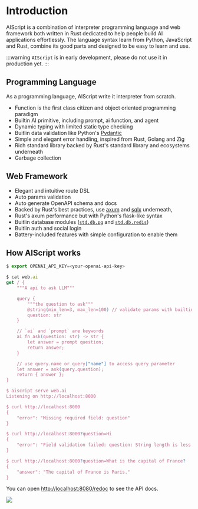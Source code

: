 # Introduction

AIScript is a combination of interpreter programming language and web framework both written in Rust dedicated to help people build AI applications effortlessly. The language syntax learn from Python, JavaScript and Rust, combine its good parts and designed to be easy to learn and use.

:::warning
`AIScript` is in early development, please do not use it in production yet.
:::

## Programming Language

As a programming language, AIScript write it interpreter from scratch.

- Function is the first class citizen and object oriented programming paradigm
- Builtin AI primitive, including prompt, ai function, and agent
- Dynamic typing with limited static type checking
- Buitlin data validation like Python's [Pydantic](https://docs.pydantic.dev/latest/)
- Simple and elegant error handling, inspired from Rust, Golang and Zig
- Rich standard library backed by Rust's standard library and ecosystems underneath
- Garbage collection

## Web Framework

- Elegant and intuitive route DSL
- Auto params validation
- Auto generate OpenAPI schema and docs
- Backed by Rust's best practices, use [axum](https://github.com/tokio-rs/axum) and [sqlx](https://github.com/launchbadge/sqlx) underneath, 
- Rust's axum performance but with Python's flask-like syntax
- Buitlin database modules ([`std.db.pg`](/std/db/pg) and [`std.db.redis`](/std/db/redis))
- Buitlin auth and social login
- Battery-included features with simple configuration to enable them

## How AIScript works

```javascript
$ export OPENAI_API_KEY=<your-openai-api-key>

$ cat web.ai
get / {
    """A api to ask LLM"""

    query {
        """the question to ask"""
        @string(min_len=3, max_len=100) // validate params with builtin directive @string
        question: str
    }

    // `ai` and `prompt` are keywords
    ai fn ask(question: str) -> str {
        let answer = prompt question;
        return answer;
    }

    // use query.name or query["name"] to access query parameter
    let answer = ask(query.question);
    return { answer };
}

$ aiscript serve web.ai
Listening on http://localhost:8000

$ curl http://localhost:8000
{
    "error": "Missing required field: question"
}

$ curl http://localhost:8000?question=Hi
{
    "error": "Field validation failed: question: String length is less than the minimum length of 3"
}

$ curl http://localhost:8000?question=What is the capital of France?
{
    "answer": "The capital of France is Paris."
}
```

You can open [http://localhost:8080/redoc](http://localhost:8080/redoc) to see the API docs.

![](/guide/open-api.png)
